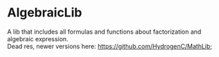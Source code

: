 # AlgebraicLib
A lib that includes all formulas and functions about factorization and algebraic expression. 
<br/>
Dead res, newer versions here: https://github.com/HydrogenC/MathLib;

